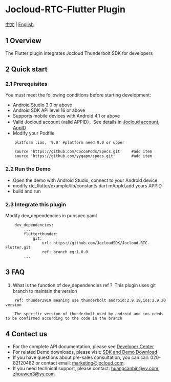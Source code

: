 # Jocloud-RTC-Flutter Plugin
[中文](README.zh.md) | [English](README.md)
## 1 Overview
The Flutter plugin integrates Jocloud Thunderbolt SDK for developers

## 2 Quick start
### 2.1 Prerequisites
You must meet the following conditions before starting development:
- Android Studio 3.0 or above
- Android SDK API level 16 or above
- Supports mobile devices with Android 4.1 or above
- Valid Jocloud account (valid APPID)，See details in [Jocloud account](https://jocloud.com/en/reg), [AppID](https://docs.jocloud.com/cloud/en/platform/other/user_auth.html#e9a1b9e79bae-e4b88e-app-id)
- Modify your Podfile
```
    platform :ios, '9.0' #platform need 9.0 or upper
    
    source 'https://github.com/CocoaPods/Specs.git'    #add item
    source 'https://github.com/yyqapm/specs.git'       #add item
```

### 2.2 Run the Demo
- Open the demo with Android Studio, connect to your Android device.
- modify rtc_flutter/example/lib/constants.dart mAppId,add yours APPID
- build and run

### 2.3 Integrate this plugin
Modify dev_dependencies in pubspec.yaml
```
    dev_dependencies:
        ...
        flutterthunder:
            git:
                url: https://github.com/JocloudSDK/Jocloud-RTC-Flutter.git
                ref: branch eg:1.0.0
        ...
```

## 3 FAQ
1. What is the function of dev_dependencies ref？
This plugin uses git branch to maintain the version 
```
    ref: thunder2919 meaning use thunderbolt android:2.9.19,ios:2.9.20 version

    The specific version of thunderbolt used by android and ios needs to be confirmed according to the code in the branch
```

## 4 Contact us
- For the complete API documentation, please see [Developer Center](https://docs.jocloud.com/cn)
- For related Demo downloads, please visit: [SDK and Demo Download](https://docs.jocloud.com/download)
- If you have questions about pre-sales consultation, you can call: 020-82120482 or contact email: marketing@jocloud.com.
- If you need technical support, please contact: huangcanbin@yy.com, zhouwen3@yy.com
